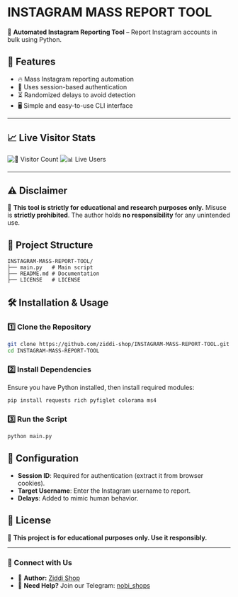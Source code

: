 # INSTAGRAM MASS REPORT TOOL

🚀 **Automated Instagram Reporting Tool** – Report Instagram accounts in bulk using Python.

## 📌 Features
- 🔥 Mass Instagram reporting automation
- 🔑 Uses session-based authentication
- ⏳ Randomized delays to avoid detection
- 🖥️ Simple and easy-to-use CLI interface


---

## 📈 Live Visitor Stats

![🔢 Visitor Count](https://komarev.com/ghpvc/?username=ziddi-shop&repo=INSTAGRAM-MASS-REPORT-TOOL&color=blue)
![📊 Live Users](https://counterapi.com/api/visits/ziddi-shop-INSTAGRAM-MASS-REPORT-TOOL)

---

## ⚠️ Disclaimer
🚨 **This tool is strictly for educational and research purposes only.** Misuse is **strictly prohibited**. The author holds **no responsibility** for any unintended use.

## 📂 Project Structure
```
INSTAGRAM-MASS-REPORT-TOOL/
├── main.py   # Main script
├── README.md # Documentation
├── LICENSE   # LICENSE
```

## 🛠️ Installation & Usage

### 1️⃣ Clone the Repository
```sh
git clone https://github.com/ziddi-shop/INSTAGRAM-MASS-REPORT-TOOL.git
cd INSTAGRAM-MASS-REPORT-TOOL
```

### 2️⃣ Install Dependencies
Ensure you have Python installed, then install required modules:
```sh
pip install requests rich pyfiglet colorama ms4
```

### 3️⃣ Run the Script
```sh
python main.py
```

## 🔧 Configuration
- **Session ID**: Required for authentication (extract it from browser cookies).
- **Target Username**: Enter the Instagram username to report.
- **Delays**: Added to mimic human behavior.

## 📜 License
📢 **This project is for educational purposes only. Use it responsibly.**

---
### 🤝 Connect with Us
- 📌 **Author:** [Ziddi Shop](https://t.me/nobi_shops)
- 📢 **Need Help?** Join our Telegram: [nobi_shops](https://t.me/nobi_shops)

